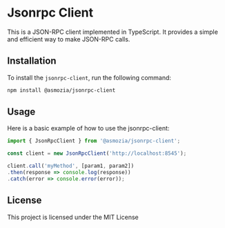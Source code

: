 # Jsonrpc Client

This is a JSON-RPC client implemented in TypeScript. It provides a simple and efficient way to make JSON-RPC calls.

## Installation

To install the `jsonrpc-client`, run the following command:

```bash
npm install @asmozia/jsonrpc-client
```

## Usage
Here is a basic example of how to use the jsonrpc-client:

  ```typescript
import { JsonRpcClient } from '@asmozia/jsonrpc-client';

const client = new JsonRpcClient('http://localhost:8545');

client.call('myMethod', [param1, param2])
  .then(response => console.log(response))
  .catch(error => console.error(error));
  ```

## License
This project is licensed under the MIT License
